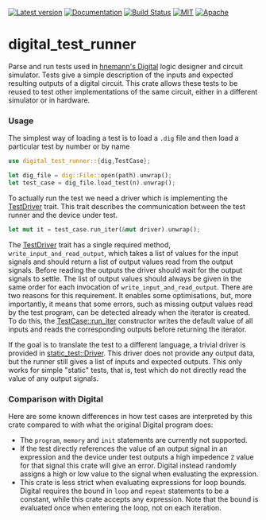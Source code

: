 [![Latest version](https://img.shields.io/crates/v/digital_test_runner.svg)](https://crates.io/crates/digital_test_runner)
[![Documentation](https://docs.rs/digital_test_runner/badge.svg)](https://docs.rs/digital_test_runner)
[![Build Status](https://github.com/olofos/digital_test_runner/workflows/main/badge.svg)](https://github.com/olofos/digital_test_runner/actions?workflow=CI)
[![MIT](https://img.shields.io/badge/license-MIT-blue.svg)](https://github.com/olofos/digital_test_runner/blob/master/LICENSE-MIT)
[![Apache](https://img.shields.io/badge/license-Apache-blue.svg)](https://github.com/olofos/digital_test_runner/blob/master/LICENSE-APACHE)


# digital_test_runner

<!-- cargo-rdme start -->

Parse and run tests used in [hnemann's Digital](https://github.com/hneemann/Digital) logic designer and circuit simulator.
Tests give a simple description of the inputs and expected resulting outputs of a digital circuit.
This crate allows these tests to be reused to test other implementations of the same circuit, either in a different simulator
or in hardware.

### Usage

The simplest way of loading a test is to load a `.dig` file and then load a particular test by number or by name
```rust
use digital_test_runner::{dig,TestCase};

let dig_file = dig::File::open(path).unwrap();
let test_case = dig_file.load_test(n).unwrap();
```
To actually run the test we need a driver which is implementing the [TestDriver](https://docs.rs/digital_test_runner/latest/digital_test_runner/trait.TestDriver.html) trait.
This trait describes the communication between the test runner and the device under test.
```rust
let mut it = test_case.run_iter(&mut driver).unwrap();
```

The [TestDriver](https://docs.rs/digital_test_runner/latest/digital_test_runner/trait.TestDriver.html) trait has a single required method, `write_input_and_read_output`,
which takes a list of values for the input signals and should return a list of output values read from the output signals.
Before reading the outputs the driver should wait for the output signals to settle.
The list of output values should always be given in the same order for each invocation of `write_input_and_read_output`.
There are two reasons for this requirement. It enables some optimisations, but, more importantly,
it means that some errors, such as missing output values read by the test program, can be detected already when the iterator is created.
To do this, the [TestCase::run_iter](https://docs.rs/digital_test_runner/latest/digital_test_runner/struct.TestCase.html#method.run_iter) constructor writes the default value of all inputs and reads the corresponding outputs before returning the iterator.

If the goal is to translate the test to a different language, a trivial driver is provided in [static_test::Driver](https://docs.rs/digital_test_runner/latest/digital_test_runner/static_test/struct.Driver.html).
This driver does not provide any output data, but the runner still gives a list of inputs and expected outputs.
This only works for simple "static" tests, that is, test which do not directly read the value of any output signals.

### Comparison with Digital

Here are some known differences in how test cases are interpreted by this crate compared to with what the original Digital program does:
- The `program`, `memory` and `init` statements are currently not supported.
- If the test directly references the value of an output signal in an expression and the device under test outputs a high impedence `Z` value for that signal this crate will give an error. Digital instead randomly assigns a high or low value to the signal when evaluating the expression.
- This crate is less strict when evaluating expressions for loop bounds. Digital requires the bound in `loop` and `repeat` statements to be a constant, while this crate accepts any expression. Note that the bound is evaluated once when entering the loop, not on each iteration.

<!-- cargo-rdme end -->
